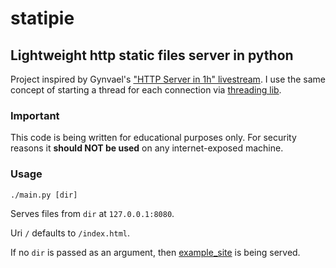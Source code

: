# statipie
## Lightweight http static files server in python

Project inspired by Gynvael's ["HTTP Server in 1h" livestream](https://www.youtube.com/watch?v=u5JQQrZDy4o). I use the same concept of starting a thread for each connection via [threading lib](https://docs.python.org/3.5/library/threading.html#module-threading).

### Important
This code is being written for educational purposes only. For security reasons it **should NOT be used** on any internet-exposed machine.

### Usage

```
./main.py [dir]
```

Serves files from `dir` at `127.0.0.1:8080`.

Uri `/` defaults to `/index.html`.

If no `dir` is passed as an argument, then [example_site](example_site/) is being served.

